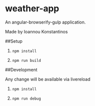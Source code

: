 # weather-app

An angular-browserify-gulp application.

Made by Ioannou Konstantinos

##Setup
1) `npm install`

2) `npm run build`
    
##Development

Any change will be available via livereload

1) `npm install`

2) `npm run debug`

